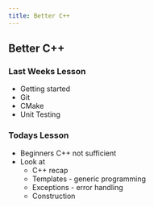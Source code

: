 ```yaml
---
title: Better C++
---
```


## Better C++

### Last Weeks Lesson

* Getting started
* Git
* CMake
* Unit Testing


### Todays Lesson

* Beginners C++ not sufficient
* Look at
    * C++ recap
    * Templates - generic programming
    * Exceptions - error handling
    * Construction
